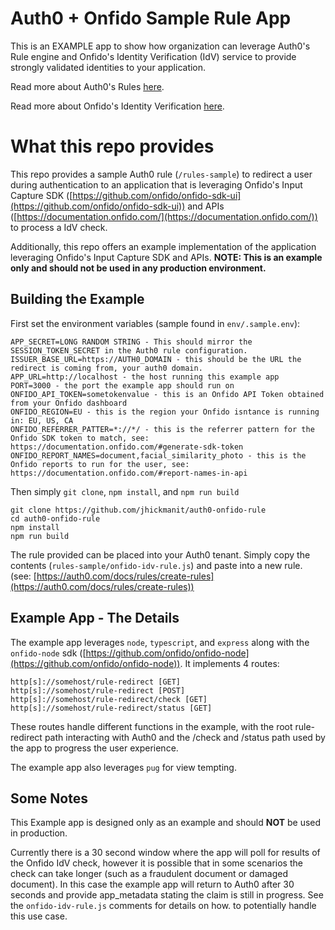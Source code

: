 # Auth0 + Onfido Sample Rule App

This is an EXAMPLE app to show how organization can leverage Auth0's Rule engine and Onfido's Identity Verification (IdV) service to provide strongly validated identities to your application.

Read more about Auth0's Rules [here](https://auth0.com/docs/rules).

Read more about Onfido's Identity Verification [here](https://onfido.com/).


# What this repo provides

This repo provides a sample Auth0 rule (`/rules-sample`) to redirect a user during authentication to an application that is leveraging Onfido's Input Capture SDK ([https://github.com/onfido/onfido-sdk-ui](https://github.com/onfido/onfido-sdk-ui)) and APIs ([https://documentation.onfido.com/](https://documentation.onfido.com/)) to process a IdV check.

Additionally, this repo offers an example implementation of the application leveraging Onfido's Input Capture SDK  and APIs.
**NOTE: This is an example only and should not be used in any production environment.**

## Building the Example
First set the environment variables (sample found in `env/.sample.env`):

    APP_SECRET=LONG RANDOM STRING - This should mirror the SESSION_TOKEN_SECRET in the Auth0 rule configuration.
    ISSUER_BASE_URL=https://AUTH0_DOMAIN - this should be the URL the redirect is coming from, your auth0 domain.
    APP_URL=http://localhost - the host running this example app
    PORT=3000 - the port the example app should run on
    ONFIDO_API_TOKEN=sometokenvalue - this is an Onfido API Token obtained from your Onfido dashboard
    ONFIDO_REGION=EU - this is the region your Onfido isntance is running in: EU, US, CA
    ONFIDO_REFERRER_PATTER=*://*/ - this is the referrer pattern for the Onfido SDK token to match, see: https://documentation.onfido.com/#generate-sdk-token
    ONFIDO_REPORT_NAMES=document,facial_similarity_photo - this is the Onfido reports to run for the user, see: https://documentation.onfido.com/#report-names-in-api

Then simply `git clone`, `npm install`, and `npm run build`

    git clone https://github.com/jhickmanit/auth0-onfido-rule
    cd auth0-onfido-rule
    npm install
    npm run build
The rule provided can be placed into your Auth0 tenant. Simply copy the contents (`rules-sample/onfido-idv-rule.js`) and paste into a new rule. (see: [https://auth0.com/docs/rules/create-rules](https://auth0.com/docs/rules/create-rules))

## Example App - The Details

The example app leverages `node`, `typescript`, and `express` along with the `onfido-node` sdk ([https://github.com/onfido/onfido-node](https://github.com/onfido/onfido-node)). It implements 4 routes:

    http[s]://somehost/rule-redirect [GET]
    http[s]://somehost/rule-redirect [POST]
    http[s]://somehost/rule-redirect/check [GET]
    http[s]://somehost/rule-redirect/status [GET] 
These routes handle different functions in the example, with the root rule-redirect path interacting with Auth0 and the /check and /status path used by the app to progress the user experience.

The example app also leverages `pug` for view tempting.

## Some Notes

This Example app is designed only as an example and should **NOT** be used in production.

Currently there is a 30 second window where the app will poll for results of the Onfido IdV check, however it is possible that in some scenarios the check can take longer (such as a fraudulent document or damaged document). In this case the example app will return to Auth0 after 30 seconds and provide app_metadata stating the claim is still in progress. See the `onfido-idv-rule.js` comments for details on how. to potentially handle this use case.

